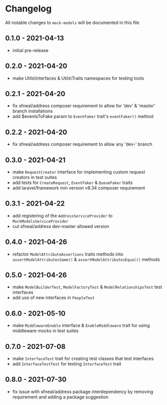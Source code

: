 # Changelog

All notable changes to `mock-models` will be documented in this file


## 0.1.0 - 2021-04-13
- initial pre-release


## 0.2.0 - 2021-04-20
- make Utils\Interfaces & Utils\Traits namespaces for testing tools


## 0.2.1 - 2021-04-20
- fix sfneal/address composer requirement to allow for 'dev' & 'master' branch installations
- add $eventsToFake param to `EventFaker` trait's `eventFaker()` method


## 0.2.2 - 2021-04-20
- fix sfneal/address composer requirement to allow any 'dev-' branch


## 0.3.0 - 2021-04-21
- make `RequestCreator` interface for implementing custom request creators in test suites
- add tests for `CreateRequest`, `EventFaker` & `QueueFaker` traits
- add laravel/framework min version v8.34 composer requirement


## 0.3.1 - 2021-04-22
- add registering of the `AddressServiceProvider` to `MockModelsServiceProvider`
- cut sfneal/address dev-master allowed version


## 0.4.0 - 2021-04-26
- refactor `ModelAttributeAssertions` traits methods into `assertModelAttributesSame()` & `assertModelAttributesEqual()` methods


## 0.5.0 - 2021-04-26
- make `ModelBuilderTest`, `ModelFactoryTest` & `ModelRelationshipsTest` test interfaces
- add use of new interfaces in `PeopleTest`


## 0.6.0 - 2021-05-10
- make `MiddlewareEnable` interface & `EnableMiddleware` trait for using middleware mocks in test suites


## 0.7.0 - 2021-07-08
- make `InterfaceTest` trait for creating test classes that test interfaces
- add `InterfaceTestTest` for testing `InterfaceTest` trait


## 0.8.0 - 2021-07-30
- fix issue with sfneal/address package interdependency by removing requirement and adding a package suggestion
